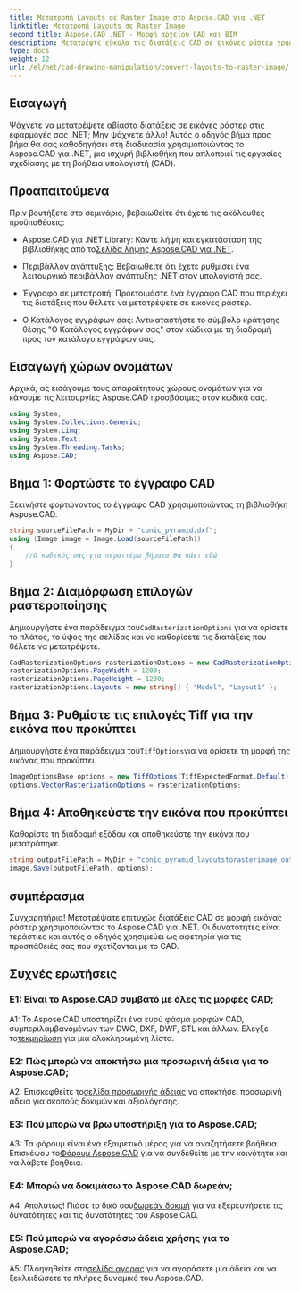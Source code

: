 ```yaml
---
title: Μετατροπή Layouts σε Raster Image στο Aspose.CAD για .NET
linktitle: Μετατροπή Layouts σε Raster Image
second_title: Aspose.CAD .NET - Μορφή αρχείου CAD και BIM
description: Μετατρέψτε εύκολα τις διατάξεις CAD σε εικόνες ράστερ χρησιμοποιώντας το Aspose.CAD για .NET. Βελτιώστε την ανάπτυξή σας με ισχυρές δυνατότητες χειρισμού CAD.
type: docs
weight: 12
url: /el/net/cad-drawing-manipulation/convert-layouts-to-raster-image/
---
```

## Εισαγωγή

Ψάχνετε να μετατρέψετε αβίαστα διατάξεις σε εικόνες ράστερ στις εφαρμογές σας .NET; Μην ψάχνετε άλλο! Αυτός ο οδηγός βήμα προς βήμα θα σας καθοδηγήσει στη διαδικασία χρησιμοποιώντας το Aspose.CAD για .NET, μια ισχυρή βιβλιοθήκη που απλοποιεί τις εργασίες σχεδίασης με τη βοήθεια υπολογιστή (CAD).

## Προαπαιτούμενα

Πριν βουτήξετε στο σεμινάριο, βεβαιωθείτε ότι έχετε τις ακόλουθες προϋποθέσεις:

- Aspose.CAD για .NET Library: Κάντε λήψη και εγκατάσταση της βιβλιοθήκης από το[Σελίδα λήψης Aspose.CAD για .NET](https://releases.aspose.com/cad/net/).

- Περιβάλλον ανάπτυξης: Βεβαιωθείτε ότι έχετε ρυθμίσει ένα λειτουργικό περιβάλλον ανάπτυξης .NET στον υπολογιστή σας.

- Έγγραφο σε μετατροπή: Προετοιμάστε ένα έγγραφο CAD που περιέχει τις διατάξεις που θέλετε να μετατρέψετε σε εικόνες ράστερ.

- Ο Κατάλογος εγγράφων σας: Αντικαταστήστε το σύμβολο κράτησης θέσης "Ο Κατάλογος εγγράφων σας" στον κώδικα με τη διαδρομή προς τον κατάλογο εγγράφων σας.

## Εισαγωγή χώρων ονομάτων

Αρχικά, ας εισάγουμε τους απαραίτητους χώρους ονομάτων για να κάνουμε τις λειτουργίες Aspose.CAD προσβάσιμες στον κώδικά σας.

```csharp
using System;
using System.Collections.Generic;
using System.Linq;
using System.Text;
using System.Threading.Tasks;
using Aspose.CAD;
```

## Βήμα 1: Φορτώστε το έγγραφο CAD

Ξεκινήστε φορτώνοντας το έγγραφο CAD χρησιμοποιώντας τη βιβλιοθήκη Aspose.CAD.

```csharp
string sourceFilePath = MyDir + "conic_pyramid.dxf";
using (Image image = Image.Load(sourceFilePath))
{
    //Ο κωδικός σας για περαιτέρω βήματα θα πάει εδώ
}
```

## Βήμα 2: Διαμόρφωση επιλογών ραστεροποίησης

 Δημιουργήστε ένα παράδειγμα του`CadRasterizationOptions` για να ορίσετε το πλάτος, το ύψος της σελίδας και να καθορίσετε τις διατάξεις που θέλετε να μετατρέψετε.

```csharp
CadRasterizationOptions rasterizationOptions = new CadRasterizationOptions();
rasterizationOptions.PageWidth = 1200;
rasterizationOptions.PageHeight = 1200;
rasterizationOptions.Layouts = new string[] { "Model", "Layout1" };
```

## Βήμα 3: Ρυθμίστε τις επιλογές Tiff για την εικόνα που προκύπτει

 Δημιουργήστε ένα παράδειγμα του`TiffOptions`για να ορίσετε τη μορφή της εικόνας που προκύπτει.

```csharp
ImageOptionsBase options = new TiffOptions(TiffExpectedFormat.Default);
options.VectorRasterizationOptions = rasterizationOptions;
```

## Βήμα 4: Αποθηκεύστε την εικόνα που προκύπτει

Καθορίστε τη διαδρομή εξόδου και αποθηκεύστε την εικόνα που μετατράπηκε.

```csharp
string outputFilePath = MyDir + "conic_pyramid_layoutstorasterimage_out.tiff";
image.Save(outputFilePath, options);
```

## συμπέρασμα

Συγχαρητήρια! Μετατρέψατε επιτυχώς διατάξεις CAD σε μορφή εικόνας ράστερ χρησιμοποιώντας το Aspose.CAD για .NET. Οι δυνατότητες είναι τεράστιες και αυτός ο οδηγός χρησιμεύει ως αφετηρία για τις προσπάθειές σας που σχετίζονται με το CAD.

## Συχνές ερωτήσεις

### Ε1: Είναι το Aspose.CAD συμβατό με όλες τις μορφές CAD;

 A1: Το Aspose.CAD υποστηρίζει ένα ευρύ φάσμα μορφών CAD, συμπεριλαμβανομένων των DWG, DXF, DWF, STL και άλλων. Ελεγξε το[τεκμηρίωση](https://reference.aspose.com/cad/net/) για μια ολοκληρωμένη λίστα.

### Ε2: Πώς μπορώ να αποκτήσω μια προσωρινή άδεια για το Aspose.CAD;

 A2: Επισκεφθείτε το[σελίδα προσωρινής άδειας](https://purchase.aspose.com/temporary-license/) να αποκτήσει προσωρινή άδεια για σκοπούς δοκιμών και αξιολόγησης.

### Ε3: Πού μπορώ να βρω υποστήριξη για το Aspose.CAD;

 A3: Τα φόρουμ είναι ένα εξαιρετικό μέρος για να αναζητήσετε βοήθεια. Επισκέψου το[Φόρουμ Aspose.CAD](https://forum.aspose.com/c/cad/19) για να συνδεθείτε με την κοινότητα και να λάβετε βοήθεια.

### Ε4: Μπορώ να δοκιμάσω το Aspose.CAD δωρεάν;

 Α4: Απολύτως! Πιάσε το δικό σου[δωρεάν δοκιμή](https://releases.aspose.com/) για να εξερευνήσετε τις δυνατότητες και τις δυνατότητες του Aspose.CAD.

### Ε5: Πού μπορώ να αγοράσω άδεια χρήσης για το Aspose.CAD;

 A5: Πλοηγηθείτε στο[σελίδα αγοράς](https://purchase.aspose.com/buy) για να αγοράσετε μια άδεια και να ξεκλειδώσετε το πλήρες δυναμικό του Aspose.CAD.